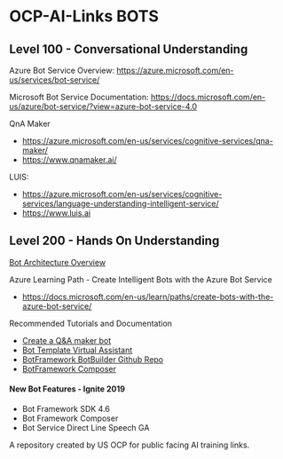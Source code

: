 # OCP-AI-Links BOTS

## Level 100 - Conversational Understanding

Azure Bot Service Overview: https://azure.microsoft.com/en-us/services/bot-service/

Microsoft Bot Service Documentation: https://docs.microsoft.com/en-us/azure/bot-service/?view=azure-bot-service-4.0

QnA Maker
  - https://azure.microsoft.com/en-us/services/cognitive-services/qna-maker/
  - https://www.qnamaker.ai/

LUIS:
  - https://azure.microsoft.com/en-us/services/cognitive-services/language-understanding-intelligent-service/
  - https://www.luis.ai
  


## Level 200 - Hands On Understanding

[Bot Architecture Overview](https://docs.microsoft.com/en-us/azure/architecture/reference-architectures/ai/conversational-bot#building-a-bot) 

Azure Learning Path - Create Intelligent Bots with the Azure Bot Service
  - https://docs.microsoft.com/en-us/learn/paths/create-bots-with-the-azure-bot-service/

Recommended Tutorials and Documentation
  - [Create a Q&A maker bot](https://docs.microsoft.com/en-us/azure/cognitive-services/QnAMaker/tutorials/create-publish-query-in-portal)
  - [Bot Template Virtual Assistant](https://docs.microsoft.com/en-us/azure/bot-service/bot-builder-virtual-assistant-introduction?view=azure-bot-service-4.0 ) 
  - [BotFramework BotBuilder Github Repo](https://github.com/microsoft/botframework-sdk)
  - [BotFramework Composer](https://github.com/microsoft/BotFramework-Composer)

#### New Bot Features - Ignite 2019
  - Bot Framework SDK 4.6 
  - Bot Framework Composer
  - Bot Service Direct Line Speech GA


A repository created by US OCP for public facing AI training links. 

